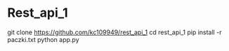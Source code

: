 # Rest_api_1
git clone https://github.com/kc109949/rest_api_1 cd rest_api_1 pip install -r paczki.txt python app.py
